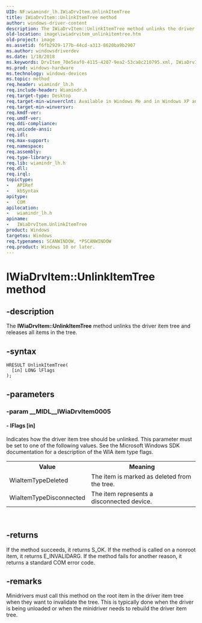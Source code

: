 ```yaml
---
UID: NF:wiamindr_lh.IWiaDrvItem.UnlinkItemTree
title: IWiaDrvItem::UnlinkItemTree method
author: windows-driver-content
description: The IWiaDrvItem::UnlinkItemTree method unlinks the driver item tree and releases all items in the tree.
old-location: image\iwiadrvitem_unlinkitemtree.htm
old-project: image
ms.assetid: f6fb2929-177b-44cd-a313-8620ba9b2907
ms.author: windowsdriverdev
ms.date: 1/18/2018
ms.keywords: DrvItem_70e5eaf0-4115-4207-9ea2-53ca8c210795.xml, IWiaDrvItem interface [Imaging Devices], UnlinkItemTree method, UnlinkItemTree, wiamindr_lh/IWiaDrvItem::UnlinkItemTree, image.iwiadrvitem_unlinkitemtree, IWiaDrvItem::UnlinkItemTree, UnlinkItemTree method [Imaging Devices], UnlinkItemTree method [Imaging Devices], IWiaDrvItem interface, IWiaDrvItem
ms.prod: windows-hardware
ms.technology: windows-devices
ms.topic: method
req.header: wiamindr_lh.h
req.include-header: Wiamindr.h
req.target-type: Desktop
req.target-min-winverclnt: Available in Windows Me and in Windows XP and later versions of the Windows operating systems.
req.target-min-winversvr: 
req.kmdf-ver: 
req.umdf-ver: 
req.ddi-compliance: 
req.unicode-ansi: 
req.idl: 
req.max-support: 
req.namespace: 
req.assembly: 
req.type-library: 
req.lib: wiamindr_lh.h
req.dll: 
req.irql: 
topictype: 
-	APIRef
-	kbSyntax
apitype: 
-	COM
apilocation: 
-	wiamindr_lh.h
apiname: 
-	IWiaDrvItem.UnlinkItemTree
product: Windows
targetos: Windows
req.typenames: SCANWINDOW, *PSCANWINDOW
req.product: Windows 10 or later.
---
```


# IWiaDrvItem::UnlinkItemTree method


## -description


The <b>IWiaDrvItem::UnlinkItemTree</b> method unlinks the driver item tree and releases all items in the tree.


## -syntax


````
HRESULT UnlinkItemTree(
  [in] LONG lFlags
);
````


## -parameters




### -param __MIDL__IWiaDrvItem0005





#### - lFlags [in]

Indicates how the driver item tree should be unlinked. This parameter must be set to one of the following values. See the Microsoft Windows SDK documentation for a description of the WIA item type flags.
<table>
<tr>
<th>Value</th>
<th>Meaning</th>
</tr>
<tr>
<td>
WiaItemTypeDeleted

</td>
<td>
The item is marked as deleted from the tree.

</td>
</tr>
<tr>
<td>
WiaItemTypeDisconnected

</td>
<td>
The item represents a disconnected device.

</td>
</tr>
</table> 


## -returns


If the method succeeds, it returns S_OK. If the method is called on a nonroot item, it returns E_INVALIDARG. If the method fails for another reason, it returns a standard COM error code.



## -remarks


Minidrivers must call this method on the root item in the driver item tree when they want to invalidate the tree. This is typically done when the driver is being unloaded or when the minidriver needs to rebuild the driver item tree.


